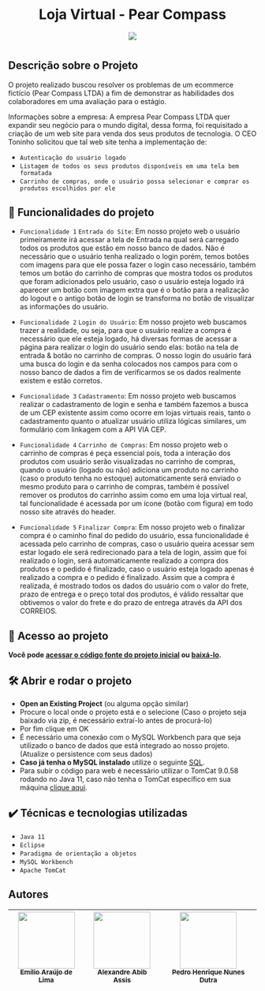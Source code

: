 # <h1 align="center"> Loja Virtual - Pear Compass </h1>

<p align="center">
<img src="http://img.shields.io/static/v1?label=STATUS&message=%20Concluido&color=GREEN&style=for-the-badge"/>
</p>

# <h2> Descrição sobre o Projeto </h2>
O projeto realizado buscou resolver os problemas de um ecommerce fictício (Pear Compass LTDA) a fim de demonstrar as habilidades dos colaboradores em uma avaliação para o estágio.

Informações sobre a empresa:
A empresa Pear Compass LTDA quer expandir seu negócio para o mundo digital, dessa forma, foi requisitado a criação de um web site para venda dos seus produtos de tecnologia. O CEO Toninho solicitou que tal web site tenha a implementação de:
- `Autenticação do usuário logado`
- `Listagem de todos os seus produtos disponíveis em uma tela bem formatada`
- `Carrinho de compras, onde o usuário possa selecionar e comprar os produtos escolhidos por ele`

## 🔨 Funcionalidades do projeto

- `Funcionalidade 1` `Entrada do Site`: Em nosso projeto web o usuário primeiramente irá acessar a tela de Entrada na qual será carregado todos os produtos que estão em nosso banco de dados. Não é necessário que o usuário tenha realizado o login porém, temos botões com imagens para que ele possa fazer o login caso necessário, também temos um botão do carrinho de compras que mostra todos os produtos que foram adicionados pelo usuário, caso o usuário esteja logado irá aparecer um botão com imagem extra que é o botão para a realização do logout e o antigo botão de login se transforma no botão de visualizar as informações do usuário.

- `Funcionalidade 2` `Login do Usuário`: Em nosso projeto web buscamos trazer a realidade, ou seja, para que o usuário realize a compra é necessário que ele esteja logado, há diversas formas de acessar a página para realizar o login do usuário sendo elas: botão na tela de entrada & botão no carrinho de compras. O nosso login do usuário fará uma busca do login e da senha colocados nos campos para com o nosso banco de dados a fim de verificarmos se os dados realmente existem e estão corretos.

- `Funcionalidade 3` `Cadastramento`: Em nosso projeto web buscamos realizar o cadastramento de login e senha e também fazemos a busca de um CEP existente assim como ocorre em lojas virtuais reais, tanto o cadastramento quanto o atualizar usuário utiliza lógicas similares, um formulário com linkagem com a API VIA CEP.

- `Funcionalidade 4` `Carrinho de Compras`: Em nosso projeto web o carrinho de compras é peça essencial pois, toda a interação dos produtos com usuário serão visualizadas no carrinho de compras, quando o usuário (logado ou não) adiciona um produto no carrinho (caso o produto tenha no estoque) automaticamente será enviado o mesmo produto para o carrinho de compras, também é possível remover os produtos do carrinho assim como em uma loja virtual real, tal funcionalidade é acessada por um ícone (botão com figura) em todo nosso site através do header.

- `Funcionalidade 5` `Finalizar Compra`: Em nosso projeto web o finalizar compra é o caminho final do pedido do usuário, essa funcionalidade é acessada pelo carrinho de compras, caso o usuário queira acessar sem estar logado ele será redirecionado para a tela de login, assim que foi realizado o login, será automaticamente realizado a compra dos produtos e o pedido é finalizado, caso o usuário esteja logado apenas é realizado a compra e o pedido é finalizado. Assim que a compra é realizada, é mostrado todos os dados do usuário com o valor do frete, prazo de entrega e o preço total dos produtos, é válido ressaltar que obtivemos o valor do frete e do prazo de entrega através da API dos CORREIOS.

## 📁 Acesso ao projeto

**Você pode <a href="https://github.com/El4k/ecommerce">acessar o código fonte do projeto inicial</a> ou <a href="https://github.com/El4k/ecommerce/archive/refs/heads/main.zip">baixá-lo</a>.**

## 🛠️ Abrir e rodar o projeto

- **Open an Existing Project** (ou alguma opção similar)
- Procure o local onde o projeto está e o selecione (Caso o projeto seja baixado via zip, é necessário extraí-lo antes de procurá-lo)
- Por fim clique em OK
- É necessário uma conexão com o MySQL Workbench para que seja utilizado o banco de dados que está integrado ao nosso projeto. (Atualize o persistence com seus dados)
- **Caso já tenha o MySQL instalado** utilize o seguinte <a href="https://drive.google.com/file/d/1DoYIqmDkWx-Ur65aYaAz3azBGx7N0YJN/view?usp=sharing">SQL<a/>.
- Para subir o código para web é necessário utilizar o TomCat 9.0.58 rodando no Java 11, caso não tenha o TomCat específico em sua máquina  <a href="https://drive.google.com/drive/folders/1uloXY-KGsWzImHNayGzJeNsmFWWac5p_?usp=sharing">clique aqui<a/>.
  
## ✔️ Técnicas e tecnologias utilizadas

- ``Java 11``
- ``Eclipse``
- ``Paradigma de orientação a objetos``
- ``MySQL Workbench``
- ``Apache TomCat``

## Autores

| [<img src="https://avatars.githubusercontent.com/u/57332066?v=4" width=115><br><sub>Emílio Araújo de Lima</sub>](https://github.com/El4k) |  [<img src="https://avatars.githubusercontent.com/u/71047456?v=4" width=115><br><sub>Alexandre Abib Assis</sub>](https://github.com/AleAbib) |  [<img src="https://avatars.githubusercontent.com/u/97471753?v=4" width=115><br><sub>Pedro Henrique Nunes Dutra</sub>](https://github.com/PedroHND) |
| :---: | :---: | :---: |
